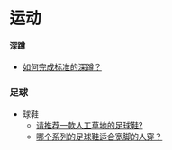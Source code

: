 # 运动

#### 深蹲
* [如何完成标准的深蹲？](https://www.zhihu.com/question/20768038/answer/16112428)

### 足球
* 球鞋
  * [请推荐一款人工草地的足球鞋?](https://www.zhihu.com/question/31509049)
  * [哪个系列的足球鞋适合宽脚的人穿？](https://www.zhihu.com/question/290374846)
